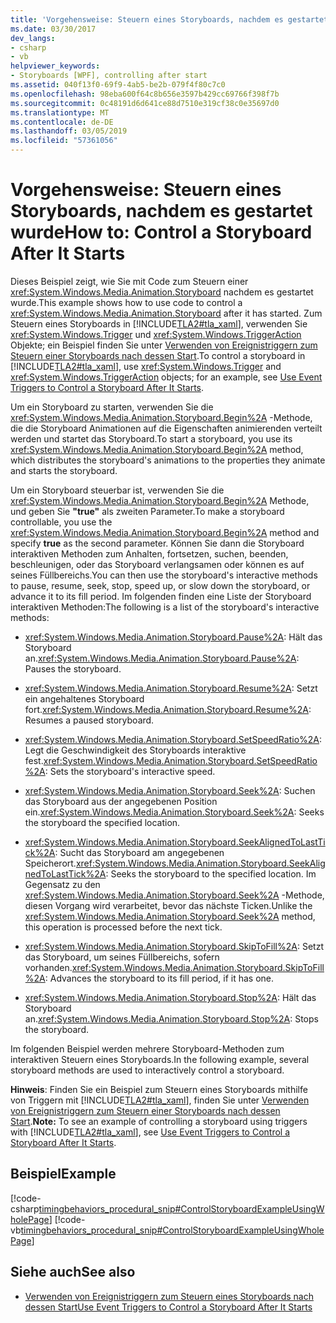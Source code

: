 ```yaml
---
title: 'Vorgehensweise: Steuern eines Storyboards, nachdem es gestartet wurde'
ms.date: 03/30/2017
dev_langs:
- csharp
- vb
helpviewer_keywords:
- Storyboards [WPF], controlling after start
ms.assetid: 040f13f0-69f9-4ab5-be2b-079f4f80c7c0
ms.openlocfilehash: 98eba600f64c8b656e3597b429cc69766f398f7b
ms.sourcegitcommit: 0c48191d6d641ce88d7510e319cf38c0e35697d0
ms.translationtype: MT
ms.contentlocale: de-DE
ms.lasthandoff: 03/05/2019
ms.locfileid: "57361056"
---
```

# <a name="how-to-control-a-storyboard-after-it-starts"></a><span data-ttu-id="5d70c-102">Vorgehensweise: Steuern eines Storyboards, nachdem es gestartet wurde</span><span class="sxs-lookup"><span data-stu-id="5d70c-102">How to: Control a Storyboard After It Starts</span></span>
<span data-ttu-id="5d70c-103">Dieses Beispiel zeigt, wie Sie mit Code zum Steuern einer <xref:System.Windows.Media.Animation.Storyboard> nachdem es gestartet wurde.</span><span class="sxs-lookup"><span data-stu-id="5d70c-103">This example shows how to use code to control a <xref:System.Windows.Media.Animation.Storyboard> after it has started.</span></span> <span data-ttu-id="5d70c-104">Zum Steuern eines Storyboards in [!INCLUDE[TLA2#tla_xaml](../../../../includes/tla2sharptla-xaml-md.md)], verwenden Sie <xref:System.Windows.Trigger> und <xref:System.Windows.TriggerAction> Objekte; ein Beispiel finden Sie unter [Verwenden von Ereignistriggern zum Steuern einer Storyboards nach dessen Start](how-to-use-event-triggers-to-control-a-storyboard-after-it-starts.md).</span><span class="sxs-lookup"><span data-stu-id="5d70c-104">To control a storyboard in [!INCLUDE[TLA2#tla_xaml](../../../../includes/tla2sharptla-xaml-md.md)], use <xref:System.Windows.Trigger> and <xref:System.Windows.TriggerAction> objects; for an example, see [Use Event Triggers to Control a Storyboard After It Starts](how-to-use-event-triggers-to-control-a-storyboard-after-it-starts.md).</span></span>  
  
 <span data-ttu-id="5d70c-105">Um ein Storyboard zu starten, verwenden Sie die <xref:System.Windows.Media.Animation.Storyboard.Begin%2A> -Methode, die die Storyboard Animationen auf die Eigenschaften animierenden verteilt werden und startet das Storyboard.</span><span class="sxs-lookup"><span data-stu-id="5d70c-105">To start a storyboard, you use its <xref:System.Windows.Media.Animation.Storyboard.Begin%2A> method, which distributes the storyboard's animations to the properties they animate and starts the storyboard.</span></span>  
  
 <span data-ttu-id="5d70c-106">Um ein Storyboard steuerbar ist, verwenden Sie die <xref:System.Windows.Media.Animation.Storyboard.Begin%2A> Methode, und geben Sie **"true"** als zweiten Parameter.</span><span class="sxs-lookup"><span data-stu-id="5d70c-106">To make a storyboard controllable, you use the <xref:System.Windows.Media.Animation.Storyboard.Begin%2A> method and specify **true** as the second parameter.</span></span> <span data-ttu-id="5d70c-107">Können Sie dann die Storyboard interaktiven Methoden zum Anhalten, fortsetzen, suchen, beenden, beschleunigen, oder das Storyboard verlangsamen oder können es auf seines Füllbereichs.</span><span class="sxs-lookup"><span data-stu-id="5d70c-107">You can then use the storyboard's interactive methods to pause, resume, seek, stop, speed up, or slow down the storyboard, or advance it to its fill period.</span></span> <span data-ttu-id="5d70c-108">Im folgenden finden eine Liste der Storyboard interaktiven Methoden:</span><span class="sxs-lookup"><span data-stu-id="5d70c-108">The following is a list of the storyboard's interactive methods:</span></span>  
  
-   <span data-ttu-id="5d70c-109"><xref:System.Windows.Media.Animation.Storyboard.Pause%2A>: Hält das Storyboard an.</span><span class="sxs-lookup"><span data-stu-id="5d70c-109"><xref:System.Windows.Media.Animation.Storyboard.Pause%2A>: Pauses the storyboard.</span></span>  
  
-   <span data-ttu-id="5d70c-110"><xref:System.Windows.Media.Animation.Storyboard.Resume%2A>: Setzt ein angehaltenes Storyboard fort.</span><span class="sxs-lookup"><span data-stu-id="5d70c-110"><xref:System.Windows.Media.Animation.Storyboard.Resume%2A>: Resumes a paused storyboard.</span></span>  
  
-   <span data-ttu-id="5d70c-111"><xref:System.Windows.Media.Animation.Storyboard.SetSpeedRatio%2A>: Legt die Geschwindigkeit des Storyboards interaktive fest.</span><span class="sxs-lookup"><span data-stu-id="5d70c-111"><xref:System.Windows.Media.Animation.Storyboard.SetSpeedRatio%2A>: Sets the storyboard's interactive speed.</span></span>  
  
-   <span data-ttu-id="5d70c-112"><xref:System.Windows.Media.Animation.Storyboard.Seek%2A>: Suchen das Storyboard aus der angegebenen Position ein.</span><span class="sxs-lookup"><span data-stu-id="5d70c-112"><xref:System.Windows.Media.Animation.Storyboard.Seek%2A>: Seeks the storyboard the specified location.</span></span>  
  
-   <span data-ttu-id="5d70c-113"><xref:System.Windows.Media.Animation.Storyboard.SeekAlignedToLastTick%2A>: Sucht das Storyboard am angegebenen Speicherort.</span><span class="sxs-lookup"><span data-stu-id="5d70c-113"><xref:System.Windows.Media.Animation.Storyboard.SeekAlignedToLastTick%2A>: Seeks the storyboard to the specified location.</span></span> <span data-ttu-id="5d70c-114">Im Gegensatz zu den <xref:System.Windows.Media.Animation.Storyboard.Seek%2A> -Methode, diesen Vorgang wird verarbeitet, bevor das nächste Ticken.</span><span class="sxs-lookup"><span data-stu-id="5d70c-114">Unlike the <xref:System.Windows.Media.Animation.Storyboard.Seek%2A> method, this operation is processed before the next tick.</span></span>  
  
-   <span data-ttu-id="5d70c-115"><xref:System.Windows.Media.Animation.Storyboard.SkipToFill%2A>: Setzt das Storyboard, um seines Füllbereichs, sofern vorhanden.</span><span class="sxs-lookup"><span data-stu-id="5d70c-115"><xref:System.Windows.Media.Animation.Storyboard.SkipToFill%2A>: Advances the storyboard to its fill period, if it has one.</span></span>  
  
-   <span data-ttu-id="5d70c-116"><xref:System.Windows.Media.Animation.Storyboard.Stop%2A>: Hält das Storyboard an.</span><span class="sxs-lookup"><span data-stu-id="5d70c-116"><xref:System.Windows.Media.Animation.Storyboard.Stop%2A>: Stops the storyboard.</span></span>  
  
 <span data-ttu-id="5d70c-117">Im folgenden Beispiel werden mehrere Storyboard-Methoden zum interaktiven Steuern eines Storyboards.</span><span class="sxs-lookup"><span data-stu-id="5d70c-117">In the following example, several storyboard methods are used to interactively control a storyboard.</span></span>  
  
 <span data-ttu-id="5d70c-118">**Hinweis**: Finden Sie ein Beispiel zum Steuern eines Storyboards mithilfe von Triggern mit [!INCLUDE[TLA2#tla_xaml](../../../../includes/tla2sharptla-xaml-md.md)], finden Sie unter [Verwenden von Ereignistriggern zum Steuern einer Storyboards nach dessen Start](how-to-use-event-triggers-to-control-a-storyboard-after-it-starts.md).</span><span class="sxs-lookup"><span data-stu-id="5d70c-118">**Note:** To see an example of controlling a storyboard using triggers with [!INCLUDE[TLA2#tla_xaml](../../../../includes/tla2sharptla-xaml-md.md)], see [Use Event Triggers to Control a Storyboard After It Starts](how-to-use-event-triggers-to-control-a-storyboard-after-it-starts.md).</span></span>  
  
## <a name="example"></a><span data-ttu-id="5d70c-119">Beispiel</span><span class="sxs-lookup"><span data-stu-id="5d70c-119">Example</span></span>  
 [!code-csharp[timingbehaviors_procedural_snip#ControlStoryboardExampleUsingWholePage](~/samples/snippets/csharp/VS_Snippets_Wpf/timingbehaviors_procedural_snip/CSharp/ControlStoryboardExample.cs#controlstoryboardexampleusingwholepage)]
 [!code-vb[timingbehaviors_procedural_snip#ControlStoryboardExampleUsingWholePage](~/samples/snippets/visualbasic/VS_Snippets_Wpf/timingbehaviors_procedural_snip/visualbasic/controlstoryboardexample.vb#controlstoryboardexampleusingwholepage)]  
  
## <a name="see-also"></a><span data-ttu-id="5d70c-120">Siehe auch</span><span class="sxs-lookup"><span data-stu-id="5d70c-120">See also</span></span>
- [<span data-ttu-id="5d70c-121">Verwenden von Ereignistriggern zum Steuern eines Storyboards nach dessen Start</span><span class="sxs-lookup"><span data-stu-id="5d70c-121">Use Event Triggers to Control a Storyboard After It Starts</span></span>](how-to-use-event-triggers-to-control-a-storyboard-after-it-starts.md)
